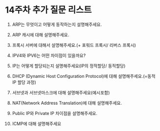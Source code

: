 # 14주차 추가 질문 리스트

1. ARP는 무엇이고 어떻게 동작하는지 설명해주세요.

2. ARP 캐시에 대해 설명해주세요.

3. 프록시 서버에 대해서 설명해주세요.(+ 포워드 프록시/ 리버스 프록시)

4. IPV4와 IPV6는 어떤 차이점이 있을까요?

5. IP는 어떻게 할당되는지 설명해주세요(IP의 정적할당/ 동적할당)

6. DHCP (Dynamic Host Configuration Protocol)에 대해 설명해주세요.(=동적 IP 할당 과정)

7. 서브넷과 서브넷마스크에 대해 설명해주세요(예시포함)

8. NAT(Network Address Translation)에 대해 설명해주세요.

9. Public IP와 Private IP 차이점을 설명해주세요.

10. ICMP에 대해 설명해주세요
